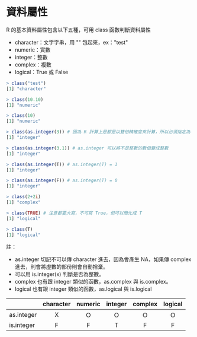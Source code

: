 # 資料屬性
R 的基本資料屬性包含以下五種，可用 class 函數判斷資料屬性

+ character：文字字串，用 "" 包起來，ex："test"
+ numeric：實數
+ integer：整數
+ complex：複數
+ logical：True 或 False

```r
> class("test")
[1] "character"

> class(10.10)
[1] "numeric"

> class(10)
[1] "numeric"

> class(as.integer(3)) # 因為 R 計算上是都是以雙倍精確度來計算，所以必須指定為 integer，不然都會被當成 numeric 看待。
[1] "integer"

> class(as.integer(3.1)) # as.integer 可以將不是整數的數值變成整數
[1] "integer"

> class(as.integer(T)) # as.integer(T) = 1
[1] "integer"

> class(as.integer(F)) # as.integer(T) = 0
[1] "integer"

> class(2+2i)
[1] "complex"

> class(TRUE) # 注意都要大寫，不可寫 True，但可以簡化成 T
[1] "logical"

> class(T)
[1] "logical"
```
註：
+ as.integer 切記不可以傳 character 進去，因為會產生 NA，如果傳 complex 進去，則會將虛數的部份則會自動捨棄。
+ 可以用 is.integer(x) 判斷是否為整數。
+ complex 也有跟 integer 類似的函數，as.complex 與 is.complex。
+ logical 也有跟 integer 類似的函數，as.logical 與 is.logical

|  | character | numeric | integer | complex | logical |
| -- | :--: | :--: | :--: | :--: | :--: |
| as.integer | X | Ｏ | Ｏ | Ｏ | Ｏ |
| is.integer | F | F | T | F | F |
